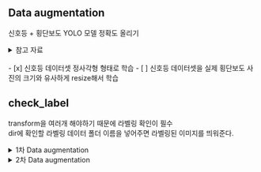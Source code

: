 
  
## Data augmentation   
신호등 + 횡단보도 YOLO  모델 정확도 올리기  
  
<details>  
<summary>참고 자료</summary>  
<br>
1. https://github.com/Paperspace/DataAugmentationForObjectDetection    
2. albumentations Library 이용하기    
   https://github.com/albumentations-team/albumentations    
       
       
3. https://imgaug.readthedocs.io/en/latest/source/examples_bounding_boxes.html    
     
 ![image](https://user-images.githubusercontent.com/34594339/91954309-96ad9380-ed3c-11ea-82f1-a83fa20af28d.png)  
  
 </div>  
</details>  
  <br>
- [x] 신호등 데이터셋 정사각형 형태로 학습  
- [ ]  신호등 데이터셋을 실제 횡단보도 사진의 크기와 유사하게 resize해서 학습  
  
## check_label  
transform을 여러개 해야하기 때문에 라벨링 확인이 필수  
dir에 확인할 라벨링 데이터 폴더 이름을 넣어주면 라벨링된 이미지를 띄워준다.  
  
<details>  
<summary>1차 Data augmentation</summary>  
<br>
- 추가할 Augmentation Dataset  
1. 정사각형 사이즈의 횡단보도  데이터 (패딩)  
2. 정사각형 사이즈의 신호등 데이터 (패딩)  
3. 비율을 0.5로 resize한 신호등 데이터   
  
- 참고한 자료  
https://github.com/aleju/imgaug  
  
## transform  
직사각형의 이미지를 정사각형 형태로 만들어주기  
⇒ yolov3에서 416*416 형태로 학습을 진행하기 때문에 정사각형 변형을 통해 정확도 향상을 확인  
  
'images' 폴더 대신에 들어갈 인풋 이미지 폴더 이름을 넣어줌  
'output' 폴더에 정사각형 형태의 이미지가 저장됨  
  
https://bhban.tistory.com/91  
  
  
  
## transform2  
이미지 사이즈를 일정 비율로 줄이기 ⇒ 0.5, 0.5로 비율로 줄임  
  
![image](https://user-images.githubusercontent.com/34594339/91967657-78e92a00-ed4e-11ea-986c-71bebdead81b.png)  
  
⇒ 이 경우는 convert 함수(꼭지점 ⇒ yolo  포맷 변환)에 shape를 전달해줄때 w, h 가 뒤바뀐다.  
  
 </div>  
</details>  
  
<details>  
<summary>2차 Data augmentation</summary>  
<br>  
정사각형 형태의 신호등을 그냥 학습시켜도 신호등이 가깝지 않으면 인식이 잘 되지 않았다.  
그래서 우리가 만든 신호등 데이터 셋을 횡단보도 데이터셋안의  신호등 데이터와 유사한 크기로 만들어주었다. 
<br>

> # resize300x300.py  

1. 정사각형 형태로 리사이즈된 신호등 데이터셋 A  
  
   <image src="https://user-images.githubusercontent.com/34594339/92205369-81617200-eec0-11ea-9702-035496b8ccca.png" width="50%">  
  
   <예시> 이미지 크기 : 822x822  
2. A' = A를 300*300 크기로 바꿔준다. (횡단보도 데이터셋의 신호등 데이터의 평균 크기로 잡았다.)  
  
    <image src="https://user-images.githubusercontent.com/34594339/92205483-bcfc3c00-eec0-11ea-9e88-7162df41d5c8.png" width="50%">  
  
   <예시> 876x876 크기 안에 300x300 으로 리사이즈된 신호등 데이터   
3. A'를 876x876 크기안에 붙여준다. ⇒ yolo에서는 416x416으로 학습된다.  
  
   <image src="https://user-images.githubusercontent.com/34594339/92205583-f8970600-eec0-11ea-8503-49b28613b4fc.png" width="50%">  
  
   <예시> 876x876 사이즈에 중앙에 위치시키고, yolo 학습사이즈인 416x416으로 변형했을때의 모습  
   
 
  
 </div>  
</details>